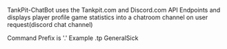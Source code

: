TankPit-ChatBot uses the Tankpit.com and Discord.com API Endpoints and displays player profile game statistics into a chatroom channel on user request(discord chat channel)

Command Prefix is '.'
Example .tp GeneralSick
